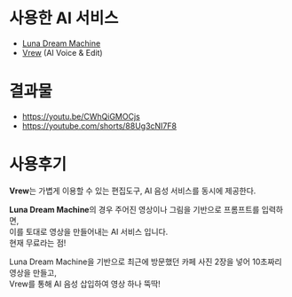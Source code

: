 # 사용한 AI 서비스

- [Luna Dream Machine](https://lumalabs.ai/dream-machine)
- [Vrew](https://vrew.voyagerx.com/) (AI Voice & Edit)

# 결과물

- https://youtu.be/CWhQiGMOCjs
- https://youtube.com/shorts/88Ug3cNI7F8

# 사용후기

**Vrew**는 가볍게 이용할 수 있는 편집도구, AI 음성 서비스를 동시에 제공한다.

**Luna Dream Machine**의 경우 주어진 영상이나 그림을 기반으로 프롬프트를 입력하면,      
이를 토대로 영상을 만들어내는 AI 서비스 입니다.      
현재 무료라는 점!

Luna Dream Machine을 기반으로 최근에 방문했던 카페 사진 2장을 넣어 10초짜리 영상을 만들고,                  
Vrew를 통해 AI 음성 삽입하여 영상 하나 뚝딱!
